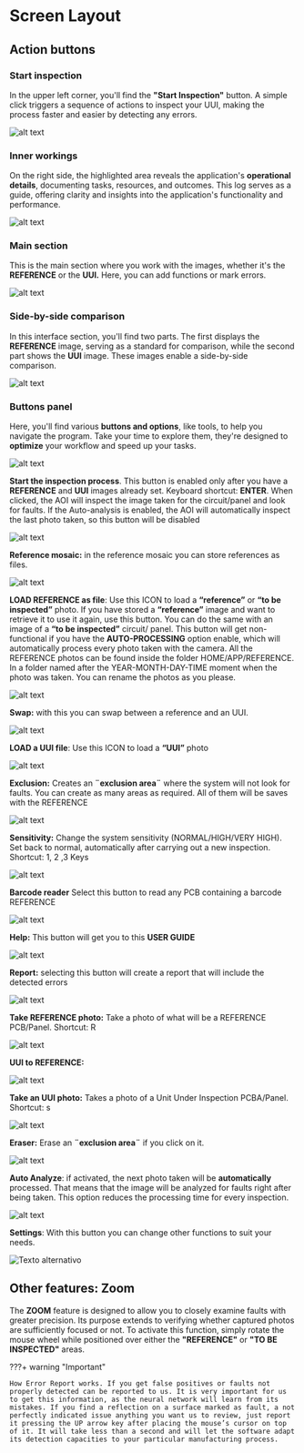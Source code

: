 # Screen Layout

## Action buttons

### Start inspection

In the upper left corner, you'll find the **"Start Inspection"** button. A simple click triggers a sequence of actions to inspect your UUI, making the process faster and easier by detecting any errors.

![alt text](assets/SCREEN.png)

### Inner workings

On the right side, the highlighted area reveals the application's **operational details**, documenting tasks, resources, and outcomes. This log serves as a guide, offering clarity and insights into the application's functionality and performance.

![alt text](assets/SCRREN2.png)

### Main section

This is the main section where you work with the images, whether it's the **REFERENCE** or the **UUI.** Here, you can add functions or mark errors.

![alt text](assets/SCREEN3.png)

### Side-by-side comparison

In this interface section, you'll find two parts. The first displays the **REFERENCE** image, serving as a standard for comparison, while the second part shows the **UUI** image. These images enable a side-by-side comparison.

![alt text](assets/SCREEN4.png)

### Buttons panel

Here, you'll find various **buttons and options**, like tools, to help you navigate the program. Take your time to explore them, they're designed to **optimize** your workflow and speed up your tasks.

![alt text](assets/SCREEN5.png)


**Start the inspection process**. This button is enabled only after you have a **REFERENCE** and **UUI** images already set. Keyboard shortcut: **ENTER**. When clicked, the AOI will inspect the image taken for the circuit/panel and look for faults. If the Auto-analysis is enabled, the AOI will automatically inspect the last photo taken, so this button will be disabled

 ![alt text](assets/menu.png)

**Reference mosaic:** in the reference mosaic you can store references as files.

![alt text](assets/menu-mosaic.png)

**LOAD REFERENCE as file**: Use this ICON to load a **“reference”** or **“to be inspected”** photo. If you have stored a **“reference”** image and want to retrieve it to use it again, use this button. You can do the same with an image of a **“to be inspected”** circuit/ panel. This button will get non-functional if you have the **AUTO-PROCESSING** option enable, which will automatically process every photo taken with the camera. All the REFERENCE photos can be found inside the folder HOME/APP/REFERENCE. In a folder named after the YEAR-MONTH-DAY-TIME moment when the photo was taken. You can rename the photos as you please.

![alt text](assets/menu-load-ref-file.png)

**Swap:** with this you can swap between a reference and an UUI.

![alt text](assets/menu-tab.png)

**LOAD a UUI file**: Use this ICON to load a **“UUI”** photo

![alt text](assets/menu-load-uui-file.png)

**Exclusion:** Creates an **¨exclusion area¨** where the system will not look for faults. You can create as many areas as required. All of them will be saves with the REFERENCE

![alt text](assets/menu-exclusion.png)

**Sensitivity:** Change the system sensitivity (NORMAL/HIGH/VERY HIGH). Set back to normal, automatically after carrying out a new inspection. Shortcut: 1, 2 ,3 Keys

![alt text](assets/menu-sensitivity.png)

**Barcode reader** Select this button to read any PCB containing a barcode REFERENCE

![alt text](assets/menu-barcode.png)

**Help:** This button will get you to this **USER GUIDE**

![alt text](assets/menu-help.png)

**Report:** selecting this button will create a report that will include the detected errors

![alt text](assets/menu-report.png)

**Take REFERENCE photo:** Take a photo of what will be a REFERENCE PCB/Panel. Shortcut: R

![alt text](assets/menu-take-ref.png)

**UUI to REFERENCE:** 

![alt text](assets/menu-uui-to-ref.png)

**Take an UUI photo:** Takes a photo of a Unit Under Inspection PCBA/Panel. Shortcut: s

![alt text](assets/menu-take-uui.png)

**Eraser:** Erase an **¨exclusion area¨** if you click on it.


![alt text](assets/menu-rm-exclusion.png)

**Auto Analyze**:  if activated, the next photo taken will be **automatically** processed. That means that the image will be analyzed for faults right after being taken. This option reduces the processing time for every inspection.

![alt text](assets/menu-auto-process.png)

**Settings**: With this button you can change other functions to suit your needs.

![Texto alternativo](assets/menu-settings.png)

## Other features: Zoom


The **ZOOM** feature is designed to allow you to closely examine faults with greater precision. Its purpose extends to verifying whether captured photos are sufficiently focused or not. To activate this function, simply rotate the mouse wheel while positioned over either the **"REFERENCE"** or **"TO BE INSPECTED"** areas.

???+ warning "Important"

    How Error Report works. If you get false positives or faults not properly detected can be reported to us. It is very important for us to get this information, as the neural network will learn from its mistakes. If you find a reflection on a surface marked as fault, a not perfectly indicated issue anything you want us to review, just report it pressing the UP arrow key after placing the mouse’s cursor on top of it. It will take less than a second and will let the software adapt its detection capacities to your particular manufacturing process.

